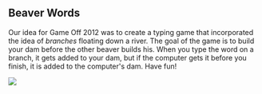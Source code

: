## Beaver Words

Our idea for Game Off 2012 was to create a typing game that incorporated the idea of *branches* floating down a river. The goal of the game is to build your dam before the other beaver builds his. When you type the word on a branch, it gets added to your dam, but if the computer gets it before you finish, it is added to the computer's dam. Have fun!

<img src="http://www.pictureshoster.com/files/yqw3k0q5xgswg29tqj2p.jpg" style="border:0;">
